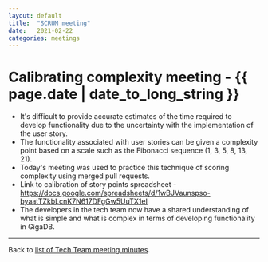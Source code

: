 ```yaml
---
layout: default
title:  "SCRUM meeting"
date:   2021-02-22
categories: meetings
---
```

# Calibrating complexity meeting - {{ page.date | date_to_long_string }}

* It's difficult to provide accurate estimates of the time required to develop functionality due to the uncertainty with the implementation of the user story.
* The functionality associated with user stories can be given a complexity point based on a scale such as the Fibonacci sequence (1, 3, 5, 8, 13, 21).
* Today's meeting was used to practice this technique of scoring complexity using merged pull requests.
* Link to calibration of story points spreadsheet - https://docs.google.com/spreadsheets/d/1wBJVaunspso-byaatTZkbLcnK7N617DFgGw5UuTX1eI
* The developers in the tech team now have a shared understanding of what is simple and what is complex in terms of developing functionality in GigaDB.

<hr>

Back to [list of Tech Team meeting minutes][scrum-meetings].

[scrum-meetings]: /techteam/index.html
